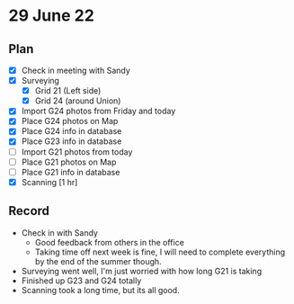 # 29 June 22
## Plan
- [x] Check in meeting with Sandy
- [x] Surveying
	- [x] Grid 21 (Left side)
	- [x] Grid 24 (around Union)
- [x] Import G24 photos from Friday and today
- [x] Place G24 photos on Map
- [x] Place G24 info in database
- [x] Place G23 info in database
- [ ] Import G21 photos from today
- [ ] Place G21 photos on Map
- [ ] Place G21 info in database
- [x] Scanning [1 hr]
## Record
- Check in with Sandy 
	- Good feedback from others in the office
	- Taking time off next week is fine, I will need to complete everything by the end of the summer though.
- Surveying went well, I'm just worried with how long G21 is taking
- Finished up G23 and G24 totally
- Scanning took a long time, but its all good. 